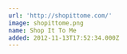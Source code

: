 ```yaml
---
url: 'http://shopittome.com/'
image: shopittome.png
name: Shop It To Me
added: 2012-11-13T17:52:34.000Z
---
```

